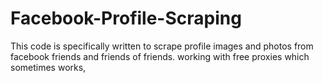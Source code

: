 # Facebook-Profile-Scraping
This code is specifically written to scrape profile images and photos from facebook friends and friends of friends.
working with free proxies which sometimes works,
